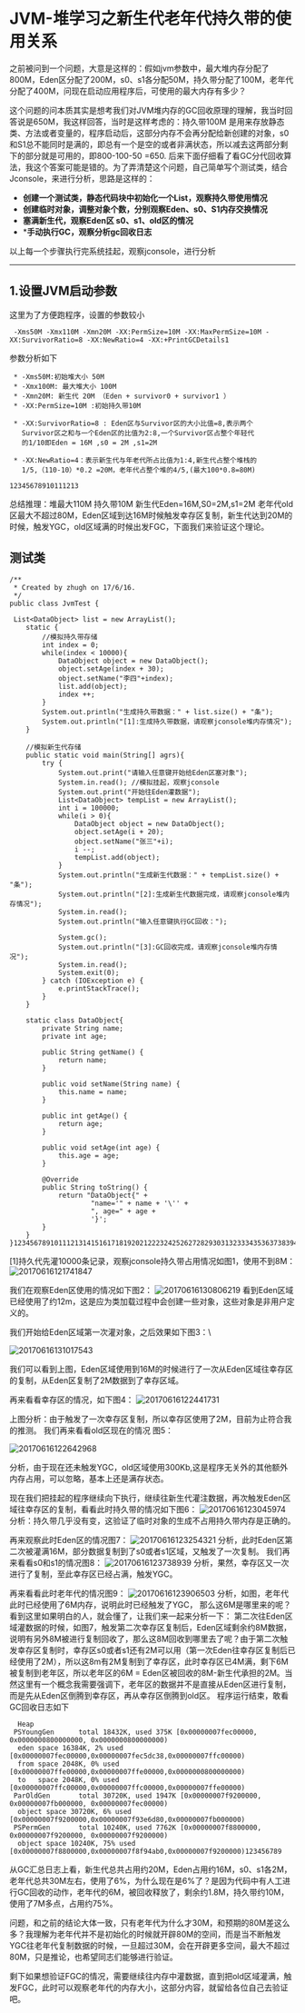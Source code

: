 # JVM-堆学习之新生代老年代持久带的使用关系



之前被问到一个问题，大意是这样的：假如jvm参数中，最大堆内存分配了800M，Eden区分配了200M，s0、s1各分配50M，持久带分配了100M，老年代分配了400M，问现在启动应用程序后，可使用的最大内存有多少？

这个问题的问本质其实是想考我们对JVM堆内存的GC回收原理的理解，我当时回答说是650M，我这样回答，当时是这样考虑的：持久带100M 是用来存放静态类、方法或者变量的，程序启动后，这部分内存不会再分配给新创建的对象，s0和S1总不能同时是满的，即总有一个是空的或者非满状态，所以减去这两部分剩下的部分就是可用的，即800-100-50 =650. 后来下面仔细看了看GC分代回收算法，我这个答案可能是错的。为了弄清楚这个问题，自己简单写个测试类，结合Jconsole，来进行分析，思路是这样的：

- **创建一个测试类，静态代码块中初始化一个List，观察持久带使用情况**
- **创建临时对象，调整对象个数，分别观察Eden、s0、S1内存交换情况**
- **塞满新生代，观察Eden区 s0、s1、old区的情况**
- ***手动执行GC，观察分析gc回收日志**

以上每一个步骤执行完系统挂起，观察jconsole，进行分析

------

## 1.设置JVM启动参数

这里为了方便跑程序，设置的参数较小

```
 -Xms50M -Xmx110M -Xmn20M -XX:PermSize=10M -XX:MaxPermSize=10M -XX:SurvivorRatio=8 -XX:NewRatio=4 -XX:+PrintGCDetails1
```

参数分析如下

```
 * -Xms50M:初始堆大小 50M
 * -Xmx100M: 最大堆大小 100M
 * -Xmn20M: 新生代 20M （Eden + survivor0 + survivor1 ）
 * -XX:PermSize=10M :初始持久带10M

 * -XX:SurvivorRatio=8 : Eden区与Survivor区的大小比值=8,表示两个
   Survivor区之和与一个Eden区的比值为2:8,一个Survivor区占整个年轻代
   的1/10即Eden = 16M ,s0 = 2M ,s1=2M

 * -XX:NewRatio=4：表示新生代与年老代所占比值为1:4,新生代占整个堆栈的
   1/5,（110-10）*0.2 =20M，老年代占整个堆的4/5,(最大100*0.8=80M)

12345678910111213
```

总结推理：堆最大110M 持久带10M 新生代Eden=16M,S0=2M,s1=2M 老年代old区最大不超过80M，Eden区域到达16M时候触发幸存区复制，新生代达到20M的时候，触发YGC，old区域满的时候出发FGC，下面我们来验证这个理论。

## 测试类

```
/**
 * Created by zhugh on 17/6/16.
 */
public class JvmTest {

 List<DataObject> list = new ArrayList();
    static {
        //模拟持久带存储
        int index = 0;
        while(index < 10000){
            DataObject object = new DataObject();
            object.setAge(index + 30);
            object.setName("李四"+index);
            list.add(object);
            index ++;
        }
        System.out.println("生成持久带数据：" + list.size() + "条");
        System.out.println("[1]:生成持久带数据，请观察jconsole堆内存情况");
    }

    //模拟新生代存储
    public static void main(String[] agrs){
        try {
            System.out.print("请输入任意键开始给Eden区塞对象");
            System.in.read(); //模拟挂起，观察jconsole
            System.out.print("开始往Eden灌数据");
            List<DataObject> tempList = new ArrayList();
            int i = 100000;
            while(i > 0){
                DataObject object = new DataObject();
                object.setAge(i + 20);
                object.setName("张三"+i);
                i --;
                tempList.add(object);
            }
            System.out.println("生成新生代数据：" + tempList.size() + "条");
            System.out.println("[2]:生成新生代数据完成，请观察jconsole堆内存情况");
            System.in.read();
            System.out.println("输入任意键执行GC回收：");

            System.gc();
            System.out.println("[3]:GC回收完成，请观察jconsole堆内存情况");
            System.in.read();
            System.exit(0);
        } catch (IOException e) {
            e.printStackTrace();
        }
    }

    static class DataObject{
        private String name;
        private int age;

        public String getName() {
            return name;
        }

        public void setName(String name) {
            this.name = name;
        }

        public int getAge() {
            return age;
        }

        public void setAge(int age) {
            this.age = age;
        }

        @Override
        public String toString() {
            return "DataObject{" +
                    "name='" + name + '\'' +
                    ", age=" + age +
                    '}';
        }
    }
}123456789101112131415161718192021222324252627282930313233343536373839404142434445464748495051525354555657585960616263646566676869707172737475767778
```

[1]持久代先灌10000条记录，观察jconsole持久带占用情况如图1，使用不到8M：
![20170616121741847](Study/复习/02-BAT面试题汇总及详解(进大厂必看)/BAT面试题汇总及详解(进大厂必看)_子文档/JVM-堆学习之新生代老年代持久带的使用关系.assets/20170616121741847.jpg)

我们在观察Eden区使用的情况如下图2：
![20170616130806219](Study/复习/02-BAT面试题汇总及详解(进大厂必看)/BAT面试题汇总及详解(进大厂必看)_子文档/JVM-堆学习之新生代老年代持久带的使用关系.assets/20170616130806219.jpg)
看到Eden区域已经使用了约12m，这是应为类加载过程中会创建一些对象，这些对象是非用户定义的。

我们开始给Eden区域第一次灌对象，之后效果如下图3：\

![20170616131017543](Study/复习/02-BAT面试题汇总及详解(进大厂必看)/BAT面试题汇总及详解(进大厂必看)_子文档/JVM-堆学习之新生代老年代持久带的使用关系.assets/20170616131017543.jpg)

我们可以看到上图，Eden区域使用到16M的时候进行了一次从Eden区域往幸存区的复制，从Eden区复制了2M数据到了幸存区域。

再来看看幸存区的情况，如下图4：
![20170616122441731](Study/复习/02-BAT面试题汇总及详解(进大厂必看)/BAT面试题汇总及详解(进大厂必看)_子文档/JVM-堆学习之新生代老年代持久带的使用关系.assets/20170616122441731.jpg)

上图分析：由于触发了一次幸存区复制，所以幸存区使用了2M，目前为止符合我的推测。
我们再来看看old区现在的情况 图5：

![20170616122642968](Study/复习/02-BAT面试题汇总及详解(进大厂必看)/BAT面试题汇总及详解(进大厂必看)_子文档/JVM-堆学习之新生代老年代持久带的使用关系.assets/20170616122642968.jpg)

分析，由于现在还未触发YGC，old区域使用300Kb,这是程序无关外的其他额外内存占用，可以忽略，基本上还是满存状态。

现在我们把挂起的程序继续向下执行，继续往新生代灌注数据，再次触发Eden区域往幸存区的复制，看看此时持久带的情况如下图6：
![20170616123045974](Study/复习/02-BAT面试题汇总及详解(进大厂必看)/BAT面试题汇总及详解(进大厂必看)_子文档/JVM-堆学习之新生代老年代持久带的使用关系.assets/20170616123045974.jpg)
分析：持久带几乎没有变，这验证了临时对象的生成不占用持久带内存是正确的。

再来观察此时Eden区的情况图7：
![20170616123254321](Study/复习/02-BAT面试题汇总及详解(进大厂必看)/BAT面试题汇总及详解(进大厂必看)_子文档/JVM-堆学习之新生代老年代持久带的使用关系.assets/20170616123254321.jpg)
分析，此时Eden区第二次被灌满16M，部分数据复制到了s0或者s1区域，又触发了一次复制。
我们再来看看s0和s1的情况图8：
![20170616123738939](Study/复习/02-BAT面试题汇总及详解(进大厂必看)/BAT面试题汇总及详解(进大厂必看)_子文档/JVM-堆学习之新生代老年代持久带的使用关系.assets/20170616123738939.jpg)
分析，果然，幸存区又一次进行了复制，至此幸存区已经占满，触发YGC。

再来看看此时老年代的情况图9：
![20170616123906503](Study/复习/02-BAT面试题汇总及详解(进大厂必看)/BAT面试题汇总及详解(进大厂必看)_子文档/JVM-堆学习之新生代老年代持久带的使用关系.assets/20170616123906503.jpg)
分析，如图，老年代此时已经使用了6M内存，说明此时已经触发了YGC，
那么这6M是哪里来的呢？看到这里如果明白的人，就会懂了，让我们来一起来分析一下：
第二次往Eden区域灌数据的时候，如图7，触发第二次幸存区复制后，Eden区域剩余约8M数据，说明有另外8M被进行复制回收了，那么这8M回收到哪里去了呢？由于第二次触发幸存区复制时，幸存区s0或者s1还有2M可以用（第一次Eden往幸存区复制后已经使用了2M），所以这8m有2M复制到了幸存区，此时幸存区已4M满，剩下6M被复制到老年区，所以老年区的6M = Eden区被回收的8M-新生代承担的2M。当然这里有一个概念我需要强调下，老年区的数据并不是直接从Eden区进行复制，而是先从Eden区倒腾到幸存区，再从幸存区倒腾到old区。
程序运行结束，敢看GC回收日志如下

```
  Heap
 PSYoungGen      total 18432K, used 375K [0x00000007fec00000, 0x0000000800000000, 0x0000000800000000)
  eden space 16384K, 2% used [0x00000007fec00000,0x00000007fec5dc38,0x00000007ffc00000)
  from space 2048K, 0% used [0x00000007ffe00000,0x00000007ffe00000,0x0000000800000000)
  to   space 2048K, 0% used [0x00000007ffc00000,0x00000007ffc00000,0x00000007ffe00000)
 ParOldGen       total 30720K, used 1947K [0x00000007f9200000, 0x00000007fb000000, 0x00000007fec00000)
  object space 30720K, 6% used [0x00000007f9200000,0x00000007f93e6d80,0x00000007fb000000)
 PSPermGen       total 10240K, used 7762K [0x00000007f8800000, 0x00000007f9200000, 0x00000007f9200000)
  object space 10240K, 75% used [0x00000007f8800000,0x00000007f8f94ab0,0x00000007f9200000)123456789
```

从GC汇总日志上看，新生代总共占用约20M，Eden占用约16M，s0、s1各2M，老年代总共30M左右，使用了6%，为什么现在是6%了？是因为代码中有人工进行GC回收的动作，老年代的6M，被回收释放了，剩余约1.8M，持久带约10M，使用了7M多点，占用约75%。

问题，和之前的结论大体一致，只有老年代为什么才30M，和预期的80M差这么多？我理解为老年代并不是初始化的时候就开辟80M的空间，而是当不断触发YGC往老年代复制数据的时候，一旦超过30M，会在开辟更多空间，最大不超过80M，只是推论，也希望同志们能够进行验证。

剩下如果想验证FGC的情况，需要继续往内存中灌数据，直到把old区域灌满，触发FGC，此时可以观察老年代的内存大小，这部分内容，就留给各位自己去验证吧。
